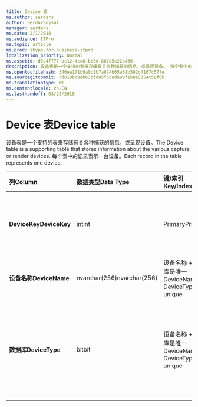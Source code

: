 ```yaml
---
title: Device 表
ms.author: serdars
author: SerdarSoysal
manager: serdars
ms.date: 2/1/2018
ms.audience: ITPro
ms.topic: article
ms.prod: skype-for-business-itpro
localization_priority: Normal
ms.assetid: d5a4f777-bc12-4ce8-bc0d-867d5e22b436
description: 设备表是一个支持的表来存储有关各种捕获的信息，或呈现设备。 每个表中的记录表示一台设备。
ms.openlocfilehash: 346ea171b9a0c1b7a874b65a68b582c4167c57fe
ms.sourcegitcommit: 7d819bc9eb63bfd85f5dada09f1b8e5354c56f6b
ms.translationtype: MT
ms.contentlocale: zh-CN
ms.lasthandoff: 03/28/2018
---
```

# <a name="device-table"></a><span data-ttu-id="c2c49-104">Device 表</span><span class="sxs-lookup"><span data-stu-id="c2c49-104">Device table</span></span>
 
<span data-ttu-id="c2c49-105">设备表是一个支持的表来存储有关各种捕获的信息，或呈现设备。</span><span class="sxs-lookup"><span data-stu-id="c2c49-105">The Device table is a supporting table that stores information about the various capture or render devices.</span></span> <span data-ttu-id="c2c49-106">每个表中的记录表示一台设备。</span><span class="sxs-lookup"><span data-stu-id="c2c49-106">Each record in the table represents one device.</span></span>
  
|<span data-ttu-id="c2c49-107">**列**</span><span class="sxs-lookup"><span data-stu-id="c2c49-107">**Column**</span></span>|<span data-ttu-id="c2c49-108">**数据类型**</span><span class="sxs-lookup"><span data-stu-id="c2c49-108">**Data Type**</span></span>|<span data-ttu-id="c2c49-109">**键/索引**</span><span class="sxs-lookup"><span data-stu-id="c2c49-109">**Key/Index**</span></span>|<span data-ttu-id="c2c49-110">**详细信息**</span><span class="sxs-lookup"><span data-stu-id="c2c49-110">**Details**</span></span>|
|:-----|:-----|:-----|:-----|
|<span data-ttu-id="c2c49-111">**DeviceKey**</span><span class="sxs-lookup"><span data-stu-id="c2c49-111">**DeviceKey**</span></span> <br/> |<span data-ttu-id="c2c49-112">int</span><span class="sxs-lookup"><span data-stu-id="c2c49-112">int</span></span>  <br/> |<span data-ttu-id="c2c49-113">Primary</span><span class="sxs-lookup"><span data-stu-id="c2c49-113">Primary</span></span>  <br/> |<span data-ttu-id="c2c49-114">标识该设备的唯一编号。</span><span class="sxs-lookup"><span data-stu-id="c2c49-114">Unique number identifying this device.</span></span>  <br/> |
|<span data-ttu-id="c2c49-115">**设备名称**</span><span class="sxs-lookup"><span data-stu-id="c2c49-115">**DeviceName**</span></span> <br/> |<span data-ttu-id="c2c49-116">nvarchar(256)</span><span class="sxs-lookup"><span data-stu-id="c2c49-116">nvarchar(256)</span></span>  <br/> |<span data-ttu-id="c2c49-117">设备名称 + 数据库是唯一</span><span class="sxs-lookup"><span data-stu-id="c2c49-117">DeviceName + DeviceType is unique</span></span>  <br/> |<span data-ttu-id="c2c49-118">设备名称。</span><span class="sxs-lookup"><span data-stu-id="c2c49-118">Device name.</span></span>  <br/> |
|<span data-ttu-id="c2c49-119">**数据库**</span><span class="sxs-lookup"><span data-stu-id="c2c49-119">**DeviceType**</span></span> <br/> |<span data-ttu-id="c2c49-120">bit</span><span class="sxs-lookup"><span data-stu-id="c2c49-120">bit</span></span>  <br/> |<span data-ttu-id="c2c49-121">设备名称 + 数据库是唯一</span><span class="sxs-lookup"><span data-stu-id="c2c49-121">DeviceName + DeviceType is unique</span></span>  <br/> |<span data-ttu-id="c2c49-122">设备类型。</span><span class="sxs-lookup"><span data-stu-id="c2c49-122">Device type.</span></span> <span data-ttu-id="c2c49-123">1 为捕获设备，0 是呈现的设备。</span><span class="sxs-lookup"><span data-stu-id="c2c49-123">1 is a capture device, 0 is a render device.</span></span>  <br/> |
   

